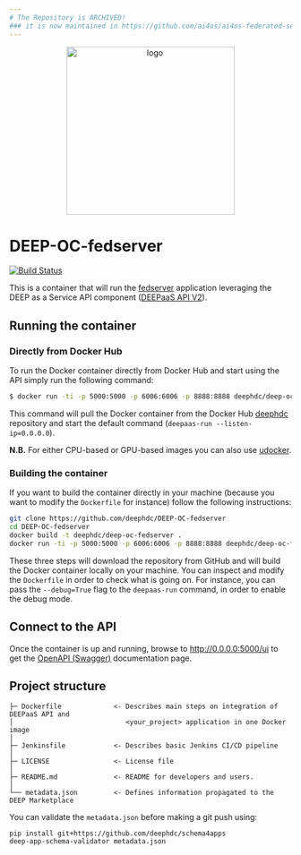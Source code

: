 ```yaml
---
# The Repository is ARCHIVED!
### it is now maintained in https://github.com/ai4os/ai4os-federated-server
---
```


<div align="center">
<img src="https://marketplace.deep-hybrid-datacloud.eu/images/logo-deep.png" alt="logo" width="300"/>
</div>

# DEEP-OC-fedserver
[![Build Status](https://jenkins.indigo-datacloud.eu/buildStatus/icon?job=Pipeline-as-code/DEEP-OC-org/DEEP-OC-federated-server/main)](https://jenkins.indigo-datacloud.eu/job/Pipeline-as-code/job/DEEP-OC-org/job/DEEP-OC-federated-server/job/main)

This is a container that will run the [fedserver](https://github.com/deephdc/federated-server) application leveraging the DEEP as a Service API component ([DEEPaaS API V2](https://github.com/indigo-dc/DEEPaaS)).


## Running the container

### Directly from Docker Hub

To run the Docker container directly from Docker Hub and start using the API simply run the following command:

```bash
$ docker run -ti -p 5000:5000 -p 6006:6006 -p 8888:8888 deephdc/deep-oc-fedserver
```

This command will pull the Docker container from the Docker Hub [deephdc](https://hub.docker.com/u/deephdc/) repository and start the default command (`deepaas-run --listen-ip=0.0.0.0`).

**N.B.** For either CPU-based or GPU-based images you can also use [udocker](https://github.com/indigo-dc/udocker). 

### Building the container

If you want to build the container directly in your machine (because you want to modify the `Dockerfile` for instance) follow the following instructions:
```bash
git clone https://github.com/deephdc/DEEP-OC-fedserver
cd DEEP-OC-fedserver
docker build -t deephdc/deep-oc-fedserver .
docker run -ti -p 5000:5000 -p 6006:6006 -p 8888:8888 deephdc/deep-oc-fedserver
```

These three steps will download the repository from GitHub and will build the Docker container locally on your machine. You can inspect and modify the `Dockerfile` in order to check what is going on. For instance, you can pass the `--debug=True` flag to the `deepaas-run` command, in order to enable the debug mode.


## Connect to the API

Once the container is up and running, browse to http://0.0.0.0:5000/ui to get the [OpenAPI (Swagger)](https://www.openapis.org/) documentation page.


## Project structure
```
├─ Dockerfile             <- Describes main steps on integration of DEEPaaS API and
│                            <your_project> application in one Docker image
│
├─ Jenkinsfile            <- Describes basic Jenkins CI/CD pipeline
│
├─ LICENSE                <- License file
│
├─ README.md              <- README for developers and users.
│
└── metadata.json         <- Defines information propagated to the DEEP Marketplace
```

You can validate the `metadata.json` before making a git push using:
```shell
pip install git+https://github.com/deephdc/schema4apps
deep-app-schema-validator metadata.json
```
